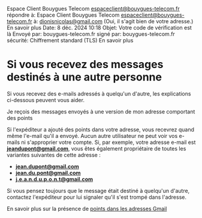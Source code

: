 Espace Client Bouygues Telecom <espaceclient@bouygues-telecom.fr>
répondre à:	Espace Client Bouygues Telecom <espaceclient@bouygues-telecom.fr>
à:	dionisnicolas@gmail.com (Oui, il s'agit bien de votre adresse.) En savoir plus
Date:	8 déc. 2024 10:18
Objet:	Votre code de vérification est là
Envoyé par:	bouygues-telecom.fr
signé par:	bouygues-telecom.fr
sécurité:	Chiffrement standard (TLS) En savoir plus



# Si vous recevez des messages destinés à une autre personne

Si vous recevez des e-mails adressés à quelqu'un d'autre, les explications ci-dessous peuvent vous aider.

Je reçois des messages envoyés à une version de mon adresse comportant des points

Si l'expéditeur a ajouté des points dans votre adresse, vous recevrez quand même l'e-mail qu'il a envoyé. Aucun autre utilisateur ne peut voir vos e-mails ni s'approprier votre compte. Si, par exemple, votre adresse e-mail est **jeandupont@gmail.com**, vous êtes également propriétaire de toutes les variantes suivantes de cette adresse :

- **jean.dupont@gmail.com**
- **jean.du.pont@gmail.com**
- **j.e.a.n.d.u.p.o.n.t@gmail.com**

Si vous pensez toujours que le message était destiné à quelqu'un d'autre, contactez l'expéditeur pour lui signaler qu'il s'est trompé dans l'adresse.

En savoir plus sur la présence de [points dans les adresses Gmail](https://support.google.com/mail/answer/7436150)